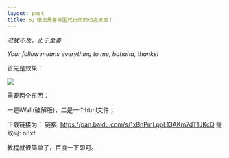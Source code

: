 ```yaml
---
layout: post
title: 5」做出黑客帝国代码雨的动态桌面！
---
```


*过犹不及，止于至善*

*Your follow means everything to me, hahaha, thanks!*

首先是效果：

![](/images/3.gif)

需要两个东西：

一是iWall(破解版)，二是一个html文件；

下载链接为：
链接: https://pan.baidu.com/s/1xBnPmLppL13AKm7dT1JKcQ 提取码: n8xf

教程就很简单了，百度一下即可。